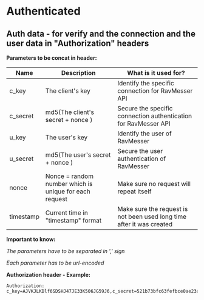# Authenticated

## Auth data - for verify and the connection and the user data in "Authorization" headers


**Parameters to be concat in header:**
  
  | Name     | Description                       | What is it used for?|
  | ---------|-----------------------------------|-----------|
  | c_key | The client's key | Identify the specific connection for RavMesser API
  | c_secret  | md5(The client's secret + nonce )| Secure the specific connection authentication for RavMesser API
  | u_key | The user's key | Identify the user of RavMesser
  | u_secret | md5(The user's secret + nonce )| Secure the user authentication of RavMesser
  | nonce | Nonce = random number which is unique for each request| Make sure no request will repeat itself
  | timestamp | Current time in "timestamp" format | Make sure the request is not been used long time after it was created
  
**Important to know:**

*The parameters have to be separated in ',' sign*

*Each parameter has to be url-encoded*

**Authorization header - Example:**

    Authorization: c_key=AJVKJLKDlf6SDSHJ47JE33K506JG59J6,c_secret=521b73bfc63fefbce0ae23ad872d9c99,u_key=SDDGY439KDFLG23432OW94K530GLEKT0,u_secret=8f6c248d9c5cfae704a0a9849d4ea0ac,nonce=3153910c36975aa44fe770be72d3bfd3,timestamp=1535283995

        
    
